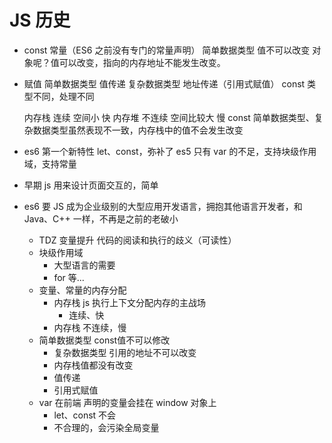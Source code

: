 # JS 历史


- const 
  常量（ES6 之前没有专门的常量声明）
  简单数据类型 值不可以改变
  对象呢？值可以改变，指向的内存地址不能发生改变。

- 赋值
  简单数据类型 值传递
  复杂数据类型 地址传递（引用式赋值）
  const 类型不同，处理不同

  内存栈 连续 空间小 快
  内存堆 不连续 空间比较大 慢
  const 简单数据类型、复杂数据类型虽然表现不一致，内存栈中的值不会发生改变

- es6 第一个新特性 let、const，弥补了 es5 只有 var 的不足，支持块级作用域，支持常量
- 早期 js 用来设计页面交互的，简单
- es6 要 JS 成为企业级别的大型应用开发语言，拥抱其他语言开发者，和 Java、C++ 一样，不再是之前的老破小
  - TDZ 变量提升 代码的阅读和执行的歧义（可读性）
  - 块级作用域
    - 大型语言的需要
    - for 等...
  - 变量、常量的内存分配
    - 内存栈 js 执行上下文分配内存的主战场
      - 连续、快
    - 内存栈 不连续，慢
  - 简单数据类型 const值不可以修改
    - 复杂数据类型 引用的地址不可以改变
    - 内存栈值都没有改变
    - 值传递
    - 引用式赋值
  - var 在前端 声明的变量会挂在 window 对象上
    - let、const 不会
    - 不合理的，会污染全局变量